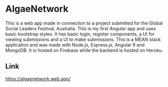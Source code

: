 # AlgaeNetwork

This is a web app made in connection to a project submitted for the Global Social Leaders Festival, Australia. This is my first Angular app and uses basic bootstrap styles.
It has basic login, register components, a UI for viewing submissions and a UI to make submissions.
This is a MEAN stack application and was made with Node.js, Express.js, Angular 9 and MongoDB.
It is hosted on Firebase while the backend is hosted on Heroku.

## Link

https://algaenetwork.web.app/
